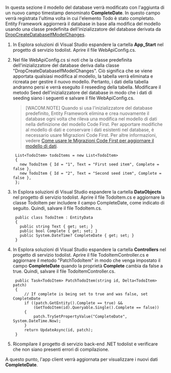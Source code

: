 ﻿In questa sezione il modello del database verrà modificato con l'aggiunta di un nuovo campo timestamp denominato **CompleteDate**. In questo campo verrà registrata l'ultima volta in cui l'elemento Todo è stato completato. Entity Framework aggiornerà il database in base alla modifica del modello usando una classe predefinita dell'inizializzatore del database derivata da [DropCreateDatabaseIfModelChanges](http://go.microsoft.com/fwlink/?LinkId=394621). 

1. In Esplora soluzioni di Visual Studio espandere la cartella **App_Start** nel progetto di servizio todolist. Aprire il file WebApiConfig.cs.

2. Nel file WebApiConfig.cs si noti che la classe predefinita dell'inizializzatore del database deriva dalla classe "DropCreateDatabaseIfModelChanges". Ciò significa che se viene apportata qualsiasi modifica al modello, la tabella verrà eliminata e ricreata per gestire il nuovo modello. Pertanto, i dati della tabella andranno persi e verrà eseguito il reseeding della tabella. Modificare il metodo Seed dell'inizializzatore del database in modo che i dati di seeding siano i seguenti e salvare il file WebApiConfig.cs.

    >[WACOM.NOTE] Quando si usa l'inizializzatore del database predefinito, Entity Framework elimina e crea nuovamente il database ogni volta che rileva una modifica nel modello di dati nella definizione del modello Code First. Per apportare modifiche al modello di dati e conservare i dati esistenti nel database, è necessario usare Migrazioni Code First. Per altre informazioni, vedere [Come usare le Migrazioni Code First per aggiornare il modello di dati](/it-it/documentation/articles/mobile-services-dotnet-backend-how-to-use-code-first-migrations).

        List<TodoItem> todoItems = new List<TodoItem>
        {
          new TodoItem { Id = "1", Text = "First seed item", Complete = false },
          new TodoItem { Id = "2", Text = "Second seed item", Complete = false },
        };
     

3. In Esplora soluzioni di Visual Studio espandere la cartella **DataObjects** nel progetto di servizio todolist. Aprire il file TodoItem.cs e aggiornare la classe TodoItem per includere il campo CompleteDate, come indicato di seguito. Quindi, salvare il file TodoItem.cs.

        public class TodoItem : EntityData
        {
          public string Text { get; set; }
          public bool Complete { get; set; }
          public System.DateTime? CompleteDate { get; set; }
        }

4. In Esplora soluzioni di Visual Studio espandere la cartella **Controllers** nel progetto di servizio todolist. Aprire il file TodoItemController.cs e aggiornare il metodo "PatchTodoItem" in modo che venga impostato il campo **CompleteDate** quando la proprietà **Complete** cambia da false a true. Quindi, salvare il file TodoItemController.cs.

        public Task<TodoItem> PatchTodoItem(string id, Delta<TodoItem> patch)
        {
            // If complete is being set to true and was false, set CompleteDate
            if ((patch.GetEntity().Complete == true) &&
                (GetTodoItem(id).Queryable.Single().Complete == false))
            {
                patch.TrySetPropertyValue("CompleteDate", System.DateTime.Now);
            }
            return UpdateAsync(id, patch);
        }


5. Ricompilare il progetto di servizio back-end .NET todolist e verificare che non siano presenti errori di compilazione. 

A questo punto, l'app client verrà aggiornata per visualizzare i nuovi dati **CompleteDate**.
